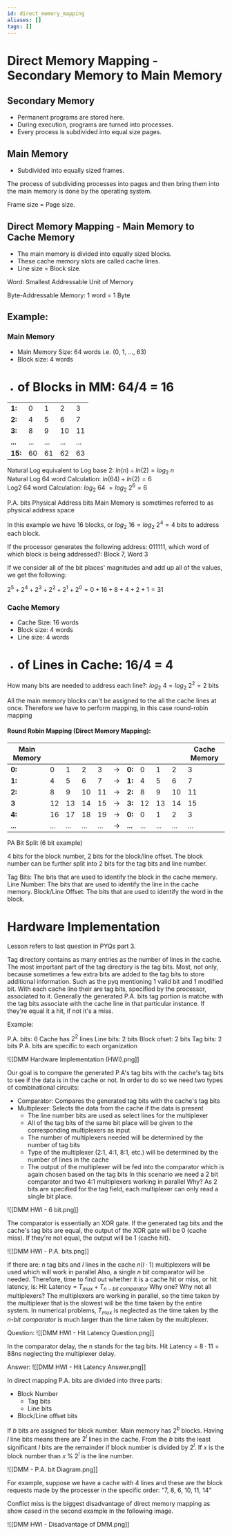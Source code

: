 ```yaml
---
id: direct_memory_mapping
aliases: []
tags: []
---
```


# Direct Memory Mapping - Secondary Memory to Main Memory
## Secondary Memory
- Permanent programs are stored here.
- During execution, programs are turned into processes.
- Every process is subdivided into equal size pages.
## Main Memory
- Subdivided into equally sized frames.

The process of subdividing processes into pages and then bring them into the main memory is done by the operating system.

Frame size = Page size.

## Direct Memory Mapping - Main Memory to Cache Memory
- The main memory is divided into equally sized blocks.
- These cache memory slots are called cache lines.
- Line size = Block size.

Word: Smallest Addressable Unit of Memory

Byte-Addressable Memory: 1 word = 1 Byte

## Example:
### Main Memory
- Main Memory Size: 64 words i.e. (0, 1, ..., 63)
- Block size: 4 words
- # of Blocks in MM: 64/4 = 16

| | | | | |
|-|-|-|-|-|
| __1:__ | 0 | 1 | 2 | 3 |
| __2:__ | 4 | 5 | 6 | 7 |
| __3:__ | 8 | 9 | 10 | 11 |
| __...__ | ... | ... | ... | ... |
| __15:__ | 60 | 61 | 62 | 63 |

Natural Log equivalent to Log base 2: $ln(n)\div ln(2) = log_2\ n$\
Natural Log 64 word Calculation: $ln(64)\div ln(2) = 6$\
Log2 64 word Calculation: $log_2\ 64\ = log_2\ 2^6 = 6$

P.A. bits
Physical Address bits
Main Memory is sometimes referred to as physical address space

In this example we have 16 blocks, or $log_2\ 16 = log_2\ 2^4 = 4$ bits to address each block.

If the processor generates the following address: 011111, which word of which block is being addressed?: Block 7, Word 3

If we consider all of the bit places' magnitudes and add up all of the values, we get the following:

$2^5 + 2^4 + 2^3 + 2^2 + 2^1 + 2^0 = 0 + 16 + 8 + 4 + 2 + 1 = 31$

### Cache Memory

- Cache Size: 16 words
- Block size: 4 words
- Line size: 4 words
- # of Lines in Cache: 16/4 = 4

How many bits are needed to address each line?: $log_2\ 4 = log_2\ 2^2 = 2$ bits

All the main memory blocks can't be assigned to the all the cache lines at once.
Therefore we have to perform mapping, in this case round-robin mapping

#### __Round Robin Mapping (Direct Memory Mapping):__

| Main Memory | | | | | | | | | | Cache Memory |
|-|-|-|-|-|-|-|-|-|-|-|
| __0:__| 0 | 1 | 2 | 3 | $\rightarrow$ | __0:__| 0 | 1 | 2 | 3 |
| __1:__| 4 | 5 | 6 | 7 | $\rightarrow$  |__1:__| 4 | 5 | 6 | 7 |
| __2:__| 8 | 9 | 10 | 11 | $\rightarrow$  |__2:__| 8 | 9 | 10 | 11 |
| __3__| 12 | 13 | 14 | 15 | $\rightarrow$ |__3:__| 12 | 13 | 14 | 15 |
| __4:__| 16 | 17 | 18 | 19 | $\rightarrow$ | __0:__ | 0 | 1 | 2 | 3 |
| __...__| ... | ... | ... | ... | $\rightarrow$ | __...__| ... | ... | ... | ... |

PA Bit Split (6 bit example)

4 bits for the block number, 2 bits for the block/line offset.
The block number can be further split into 2 bits for the tag bits and line number.

Tag Bits: The bits that are used to identify the block in the cache memory.
Line Number: The bits that are used to identify the line in the cache memory.
Block/Line Offset: The bits that are used to identify the word in the block.

# Hardware Implementation
Lesson refers to last question in PYQs part 3.

Tag directory contains as many entries as the number of lines in the cache.
The most important part of the tag directory is the tag bits.
Most, not only, because sometimes a few extra bits are added to the tag bits to store additional information.
Such as the pyq mentioning 1 valid bit and 1 modified bit.
With each cache line their are tag bits, specified by the processor, associated to it.
Generally the generated P.A. bits tag portion is matche with the tag bits associate with the cache line in that particular instance.
If they're equal it a hit, if not it's a miss.

Example:

P.A. bits: 6
Cache has $2^2$ lines
Line bits: 2 bits
Block ofset: 2 bits
Tag bits: 2 bits
P.A. bits are specific to each organization

![[DMM Hardware Implementation (HWI).png]]

Our goal is to compare the generated P.A's tag bits with the cache's tag bits to see if the data is in the cache or not.
In order to do so we need two types of combinational circuits:
- Comparator: Compares the generated tag bits with the cache's tag bits
- Multiplexer: Selects the data from the cache if the data is present
    - The line number bits are used as select lines for the multiplexer
    - All of the tag bits of the same bit place will be given to the corresponding multiplexers as input
    - The number of multiplexers needed will be determined by the number of tag bits
    - Type of the multiplexer (2:1, 4:1, 8:1, etc.) will be determined by the number of lines in the cache
    - The output of the multiplexer will be fed into the comparator which is again chosen based on the tag bits
In this scenario we need a 2 bit comparator and two 4:1 multiplexers working in parallel
Why?
As 2 bits are specified for the tag field, each multiplexer can only read a single bit place.

![[DMM HWI - 6 bit.png]]

The comparator is essentially an XOR gate.
If the generated tag bits and the cache's tag bits are equal, the output of the XOR gate will be 0 (cache miss).
If they're not equal, the output will be 1 (cache hit).

![[DMM HWI - P.A. bits.png]]

If there are:
$n$ tag bits and $l$ lines in the cache
$n(l\cdot 1)$ multiplexers will be used which will work in parallel
Also, a single $n$ bit comparator will be needed.
Therefore, time to find out whether it is a cache hit or miss, or hit latency, is:
Hit Latency = $T_{mux} + T_{n-bit\ comparator}$
Why one? Why not all multiplexers?
The multiplexers are working in parallel, so the time taken by the multiplexer that is the slowest will be the time taken by the entire system.
In numerical problems, $T_{mux}$ is neglected as the time taken by the _n-bit comparator_ is much larger than the time taken by the multiplexer.

Question:
![[DMM HWI - Hit Latency Question.png]]

In the comparator delay, the n stands for the tag bits.
Hit Latency = $8 \cdot 11 = 88 ns$ neglecting the multiplexer delay.

Answer:
![[DMM HWI - Hit Latency Answer.png]]

In direct mapping P.A. bits are divided into three parts:
- Block Number
    - Tag bits
    - Line bits
- Block/Line offset bits

If $b$ bits are assigned for block number.
Main memory has $2^b$ blocks.
Having $l$ line bits means there are $2^l$ lines in the cache.
From the $b$ bits the least significant $l$ bits are the remainder if block number is divided by $2^l$.
If $x$ is the block number than $x \mathbin{\%} 2^l$ is the line number.

![[DMM - P.A. bit Diagram.png]]

For example, suppose we have a cache with 4 lines and these are the block requests made by the processer in the specific order:
"7, 8, 6, 10, 11, 14"

Conflict miss is the biggest disadvantage of direct memory mapping as show cased in the second example in the following image.

![[DMM HWI - Disadvantage of DMM.png]]
